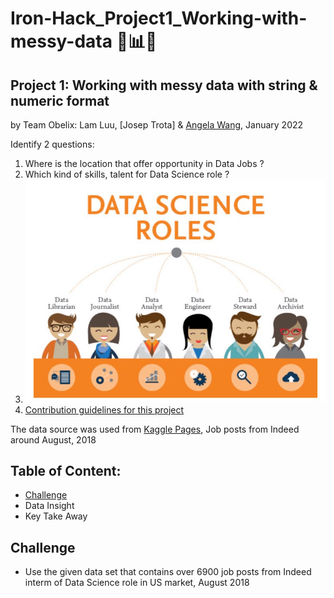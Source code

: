# Iron-Hack_Project1_Working-with-messy-data 📃📊📑
## Project 1: Working with messy data with string &amp; numeric format 
by Team Obelix: Lam Luu, [Josep Trota] & [Angela Wang](https://github.com/newgala), January 2022

Identify 2 questions:
1. Where is the location that offer opportunity in Data Jobs ?
2. Which kind of skills, talent for Data Science role ?
3. ![This is an image](https://github.com/lamtranluu/Iron-Hack_Project1_Working-with-messy-data/blob/main/Images/DjeaDGAWsAEkdPD.jpeg)
4. [Contribution guidelines for this project](./Users/macbook/Documents/Messy_Data.md)

The data source  was used from [Kaggle Pages](https://www.kaggle.com/sl6149/data-scientist-job-market-in-the-us?select=alldata.csv/), Job posts from Indeed around August, 2018

## Table of Content:
* [Challenge](https://github.com/lamtranluu/Iron-Hack_Project1_Working-with-messy-data/blob/main/README.md#challenge)
* Data Insight
* Key Take Away

## Challenge
* Use the given data set that contains over 6900 job posts from Indeed interm of Data Science role in US market, August 2018
